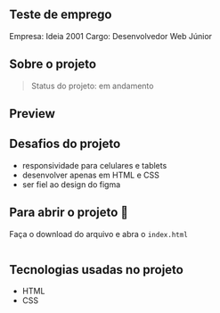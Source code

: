 ## Teste de emprego 
Empresa: Ideia 2001
Cargo: Desenvolvedor Web Júnior

## Sobre o projeto
> Status do projeto: em andamento

## Preview


## Desafios do projeto 
- responsividade para celulares e tablets
- desenvolver apenas em HTML e CSS
- ser fiel ao design do figma

## Para abrir o projeto 📁
Faça o download do arquivo e abra o ``index.html``
```

```

## Tecnologias usadas no projeto
- HTML
- CSS

